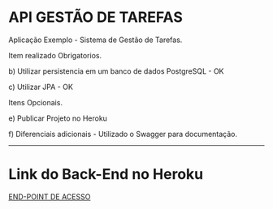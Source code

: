 
# API GESTÃO DE TAREFAS

Aplicação Exemplo - Sistema de Gestão de Tarefas.

Item realizado Obrigatorios.

b) Utilizar persistencia em um banco de dados PostgreSQL - OK

c) Utilizar JPA - OK

Itens Opcionais.

e) Publicar Projeto no Heroku

f) Diferenciais adicionais - Utilizado o Swagger para documentação.

___________________________________________________________________________

# Link do Back-End no Heroku

[END-POINT DE ACESSO](http://gestao-tarefas-api.herokuapp.com/gestao/swagger-ui/index.html?configUrl=/gestao/v3/api-docs/swagger-config)
